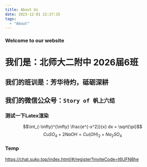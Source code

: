 ```yaml
---
title: About Us
date: 2023-12-01 22:27:15
tags:
  - "About"
---
```

### Welcome to our website

# 我们是：北师大二附中 2026届6班

## 我们的班训是：芳华待灼，砥砺深耕

## 我们的微信公众号：`Story of 帆上六结`

### 测试一下Latex渲染

$$\int_{-\infty}^{\infty} \frac{e^{-x^2}}{x} dx = \sqrt{\pi}$$
$$CuSO_4+2NaOH=Cu(OH)_2+Na_2SO_4$$

### Temp
https://chat.suko.top/index.html/#/register?inviteCode=t6UFN8he